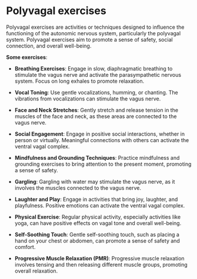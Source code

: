 # Polyvagal exercises

Polyvagal exercises are activities or techniques designed to influence the functioning of the autonomic nervous system, particularly the polyvagal system. Polyvagal exercises aim to promote a sense of safety, social connection, and overall well-being. 

**Some exercises**:

* **Breathing Exercises**: Engage in slow, diaphragmatic breathing to stimulate the vagus nerve and activate the parasympathetic nervous system. Focus on long exhales to promote relaxation.

* **Vocal Toning**: Use gentle vocalizations, humming, or chanting. The vibrations from vocalizations can stimulate the vagus nerve.

* **Face and Neck Stretches**: Gently stretch and release tension in the muscles of the face and neck, as these areas are connected to the vagus nerve.

* **Social Engagement**: Engage in positive social interactions, whether in person or virtually. Meaningful connections with others can activate the ventral vagal complex.

* **Mindfulness and Grounding Techniques**: Practice mindfulness and grounding exercises to bring attention to the present moment, promoting a sense of safety.

* **Gargling**: Gargling with water may stimulate the vagus nerve, as it involves the muscles connected to the vagus nerve.

* **Laughter and Play**: Engage in activities that bring joy, laughter, and playfulness. Positive emotions can activate the ventral vagal complex.

* **Physical Exercise**: Regular physical activity, especially activities like yoga, can have positive effects on vagal tone and overall well-being.

* **Self-Soothing Touch**: Gentle self-soothing touch, such as placing a hand on your chest or abdomen, can promote a sense of safety and comfort.

* **Progressive Muscle Relaxation (PMR)**: Progressive muscle relaxation involves tensing and then releasing different muscle groups, promoting overall relaxation.